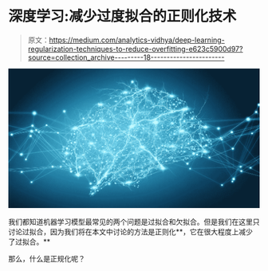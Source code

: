 # 深度学习:减少过度拟合的正则化技术

> 原文：<https://medium.com/analytics-vidhya/deep-learning-regularization-techniques-to-reduce-overfitting-e623c5900d97?source=collection_archive---------18----------------------->

![](img/7799b48243eb0b137a14405141e40858.png)

我们都知道机器学习模型最常见的两个问题是过拟合和欠拟合。但是我们在这里只讨论过拟合，因为我们将在本文中讨论的方法是正则化**，它在很大程度上减少了过拟合。**

那么，什么是正规化呢？